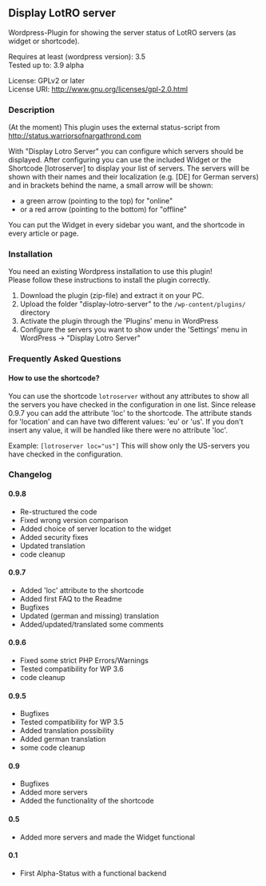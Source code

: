 ## Display LotRO server

Wordpress-Plugin for showing the server status of LotRO servers (as widget or shortcode).

Requires at least (wordpress version): 3.5  
Tested up to: 3.9 alpha

License: GPLv2 or later  
License URI: http://www.gnu.org/licenses/gpl-2.0.html

### Description

(At the moment) This plugin uses the external status-script from http://status.warriorsofnargathrond.com

With "Display Lotro Server" you can configure which servers should be displayed. After configuring you can use the included Widget or the Shortcode [lotroserver] to display your list of servers.
The servers will be shown with their names and their localization (e.g. [DE] for German servers) and in brackets behind the name, a small arrow will be shown:
* a green arrow (pointing to the top) for "online"
* or a red arrow (pointing to the bottom) for "offline"

You can put the Widget in every sidebar you want, and the shortcode in every article or page.

### Installation

You need an existing Wordpress installation to use this plugin!  
Please follow these instructions to install the plugin correctly.

1. Download the plugin (zip-file) and extract it on your PC.
2. Upload the folder "display-lotro-server" to the `/wp-content/plugins/` directory
3. Activate the plugin through the 'Plugins' menu in WordPress
4. Configure the servers you want to show under the 'Settings' menu in WordPress -> "Display Lotro Server"

### Frequently Asked Questions

#### How to use the shortcode?
You can use the shortcode `lotroserver` without any attributes to show all the servers you have checked in the configuration in one list.
Since release 0.9.7 you can add the attribute 'loc' to the shortcode. The attribute stands for 'location' and can have two different values: 'eu' or 'us'. If you don't insert any value, it will be handled like there were no attribute 'loc'.

Example: `[lotroserver loc="us"]`
This will show only the US-servers you have checked in the configuration.

### Changelog

#### 0.9.8
* Re-structured the code
* Fixed wrong version comparison
* Added choice of server location to the widget
* Added security fixes
* Updated translation
* code cleanup

#### 0.9.7
* Added 'loc' attribute to the shortcode
* Added first FAQ to the Readme
* Bugfixes
* Updated (german and missing) translation
* Added/updated/translated some comments

#### 0.9.6
* Fixed some strict PHP Errors/Warnings
* Tested compatibility for WP 3.6
* code cleanup

#### 0.9.5
* Bugfixes
* Tested compatibility for WP 3.5
* Added translation possibility
* Added german translation
* some code cleanup

#### 0.9
* Bugfixes
* Added more servers
* Added the functionality of the shortcode

#### 0.5
* Added more servers and made the Widget functional

#### 0.1
* First Alpha-Status with a functional backend
